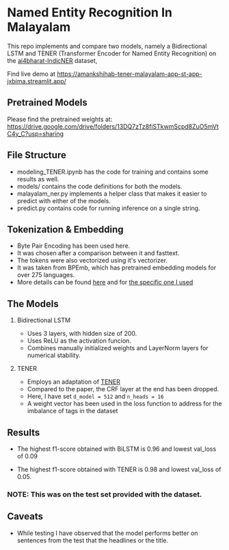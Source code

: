# Named Entity Recognition In Malayalam

This repo implements and compare two models, namely a Bidirectional LSTM and TENER (Transformer Encoder for Named Entity Recognition) on the [ai4bharat-IndicNER](https://huggingface.co/ai4bharat/IndicNER) dataset,

Find live demo at https://amankshihab-tener-malayalam-app-st-app-jxbima.streamlit.app/

## Pretrained Models

Please find the pretrained weights at: https://drive.google.com/drive/folders/13DQ7zTz8fiSTkwmScpd8ZuO5mVtC4y_C?usp=sharing

## File Structure

- modeling_TENER.ipynb has the code for training and contains some results as well.
- models/ contains the code definitions for both the models.
- malayalam_ner.py implements a helper class that makes it easier to predict with either of the models.
- predict.py contains code for running inference on a single string.

## Tokenization & Embedding

- Byte Pair Encoding has been used here.
- It was chosen after a comparison between it and fasttext.
- The tokens were also vectorized using it's vectorizer.
- It was taken from BPEmb, which has pretrained embedding models for over 275 languages.
- More details can be found [here](https://bpemb.h-its.org/) and for [the specific one I used](https://bpemb.h-its.org/ml/)

## The Models

1) Bidirectional LSTM
    - Uses 3 layers, with hidden size of 200.
    - Uses ReLU as the activation funcion.
    - Combines manually initialized weights and LayerNorm layers for numerical stability.

2) TENER
    - Employs an adaptation of [TENER](https://arxiv.org/abs/1911.04474)
    - Compared to the paper, the CRF layer at the end has been dropped.
    - Here, I have set ```d_model = 512``` and ```n_heads = 16```
    - A weight vector has been used in the loss function to address for the imbalance of tags in the dataset

## Results

- The highest f1-score obtained with BiLSTM is 0.96 and lowest val_loss of 0.09

- The highest f1-score obtained with TENER is 0.98 and lowest val_loss of 0.05.

### NOTE: This was on the test set provided with the dataset.

## Caveats

- While testing I have observed that the model performs better on sentences from the test that the headlines or the title.
